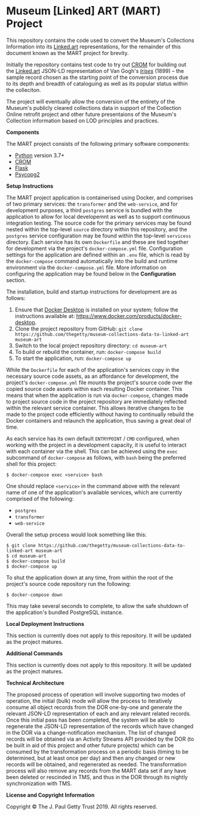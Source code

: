 # Museum [Linked] ART (MART) Project
This repository contains the code used to convert the Museum's Collections Information into its [Linked.art](http://www.linked.art) representations, for the remainder of this document known as the MART project for brevity.

Initially the repository contains test code to try out [CROM](http://github.com/thegetty/crom) for building out the [Linked.art](http://www.linked.art) JSON-LD representation of Van Gogh's [_Irises_](http://www.getty.edu/art/collection/objects/826/) (1899) – the sample record chosen as the starting point of the conversion process due to its depth and breadth of cataloguing as well as its popular status within the colleciton.

The project will eventually allow the conversion of the entirety of the Museum's publicly cleared collections data in support of the Collection Online retrofit project and other future presentaions of the Museum's Collection information based on LOD principles and practices.

**Components**

The MART project consists of the following primary software components:

- [Python](https://www.python.org) version 3.7+
- [CROM](https://github.com/thegetty/crom)
- [Flask](http://flask.pocoo.org)
- [Psycopg2](http://initd.org/psycopg/)

**Setup Instructions**

The MART project application is containerised using Docker, and comprises of two primary services: the `transformer` and the `web-service`, and for development purposes, a third `postgres` service is bundled with the application to allow for local developemnt as well as to support continuous integration testing. The source code for the primary services may be found nested within the top-level `source` directory within this repository, and the `postgres` service configuration may be found within the top-level `servicess` directory. Each service has its own `Dockerfile` and these are tied together for development via the project's `docker-compose.yml` file. Configuration settings for the application are defined within an `.env` file, which is read by the `docker-compose` command automatically into the build and runtime environment via the `docker-compose.yml` file. More information on configuring the application may be found below in the **Configuration** section.

The installation, build and startup instructions for development are as follows:

1. Ensure that [Docker Desktop](https://www.docker.com) is installed on your system; follow the instructions available at: https://www.docker.com/products/docker-desktop.
2. Clone the project repository from GitHub: `git clone https://github.com/thegetty/museum-collections-data-to-linked-art museum-art`
3. Switch to the local project repository directory: `cd museum-art`
4. To build or rebuild the container, run: `docker-compose build`
5. To start the application, run: `docker-compose up`

While the `Dockerfile` for each of the application's services copy in the necessary source code assets, as an affordance for development, the project's `docker-compose.yml` file mounts the project's source code over the copied source code assets within each resulting Docker container. This means that when the application is run via `docker-compose`, changes made to project source code in the project repository are immediately reflected within the relevant service container. This allows iterative changes to be made to the project code efficiently without having to continually rebuild the Docker containers and relaunch the application, thus saving a great deal of time.

As each service has its own default `ENTRYPOINT` / `CMD` configured, when working with the project in a development capacity, it is useful to interact with each container via the shell. This can be achieved using the `exec` subcommand of `docker-compose` as follows, with `bash` being the preferred shell for this project:

	$ docker-compose exec <service> bash
	
One should replace `<service>` in the command above with the relevant name of one of the application's available services, which are currently comprised of the following:
	
- `postgres`
- `transformer`
- `web-service`

Overall the setup process would look something like this:

	$ git clone https://github.com/thegetty/museum-collections-data-to-linked-art museum-art
	$ cd museum-art
	$ docker-compose build
	$ docker-compose up

To shut the application down at any time, from within the root of the project's source code repository run the following:

	$ docker-compose down
	
This may take several seconds to complete, to allow the safe shutdown of the application's bundled PostgreSQL instance.

**Local Deployment Instructions**

This section is currently does not apply to this repository. It will be updated as the project matures.

**Additional Commands**

This section is currently does not apply to this repository. It will be updated as the project matures.

**Technical Architecture**

The proposed process of operation will involve supporting two modes of operation, the initial (bulk) mode will allow the process to iteratively consume all object records from the DOR one-by-one and generate the relevant JSON-LD representation of each and any relevant related records. Once this initial pass has been completed, the system will be able to regenerate the JSON-LD representation of the records which have changed in the DOR via a change-notification mechanism. The list of changed records will be obtained via an Activity Streams API provided by the DOR (to be built in aid of this project and other future projects) which can be consumed by the transformation process on a periodic basis (timing to be determined, but at least once per day) and then any changed or new records will be obtained, and regenerated as needed. The transformation process will also remove any records from the MART data set if any have been deleted or rescinded in TMS, and thus in the DOR through its nightly synchronization with TMS.

**License and Copyright Information**

Copyright © The J. Paul Getty Trust 2019. All rights reserved.
